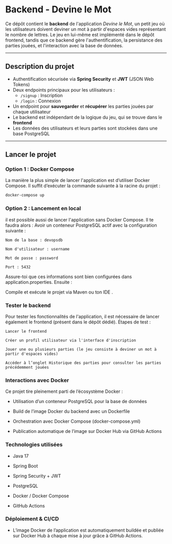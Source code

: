 #  Backend - Devine le Mot

Ce dépôt contient le **backend** de l'application _Devine le Mot_, un petit jeu où les utilisateurs doivent deviner un mot à partir d'espaces vides représentant le nombre de lettres. Le jeu en lui-même est implémenté dans le dépôt frontend, tandis que ce backend gère l'authentification, la persistance des parties jouées, et l'interaction avec la base de données.

---

##  Description du projet

- Authentification sécurisée via **Spring Security** et **JWT** (JSON Web Tokens)
- Deux endpoints principaux pour les utilisateurs :
    - `/signup` : Inscription
    - `/login` : Connexion
- Un endpoint pour **sauvegarder** et **récupérer** les parties jouées par chaque utilisateur
- Le backend est indépendant de la logique du jeu, qui se trouve dans le **frontend**
- Les données des utilisateurs et leurs parties sont stockées dans une base PostgreSQL

---

##  Lancer le projet

###  Option 1 : Docker Compose

La manière la plus simple de lancer l'application est d’utiliser Docker Compose. Il suffit d’exécuter la commande suivante à la racine du projet :

```bash
docker-compose up
```

### Option 2 : Lancement en local

il est possible aussi de lancer l'application sans Docker Compose. Il te faudra alors :
 Avoir un conteneur PostgreSQL actif avec la configuration suivante :

    Nom de la base : devopsdb

    Nom d'utilisateur : username

    Mot de passe : password

    Port : 5432

Assure-toi que ces informations sont bien configurées dans application.properties.
 Ensuite :

Compile et exécute le projet via Maven ou ton IDE .

### Tester le backend

Pour tester les fonctionnalités de l'application, il est nécessaire de lancer également le frontend (présent dans le dépôt dédié).
Étapes de test :

    Lancer le frontend

    Créer un profil utilisateur via l'interface d'inscription

    Jouer une ou plusieurs parties (le jeu consiste à deviner un mot à partir d'espaces vides)

    Accéder à l’onglet Historique des parties pour consulter les parties précédemment jouées

### Interactions avec Docker

Ce projet tire pleinement parti de l’écosystème Docker :

- Utilisation d’un conteneur PostgreSQL pour la base de données

- Build de l’image Docker du backend avec un Dockerfile

- Orchestration avec Docker Compose (docker-compose.yml)
 
- Publication automatique de l’image sur Docker Hub via GitHub Actions

### Technologies utilisées

- Java 17

- Spring Boot

- Spring Security + JWT

- PostgreSQL

- Docker / Docker Compose

- GitHub Actions


### Déploiement & CI/CD
- L’image Docker de l’application est automatiquement buildée et publiée sur Docker Hub à chaque mise à jour grâce à GitHub Actions.
